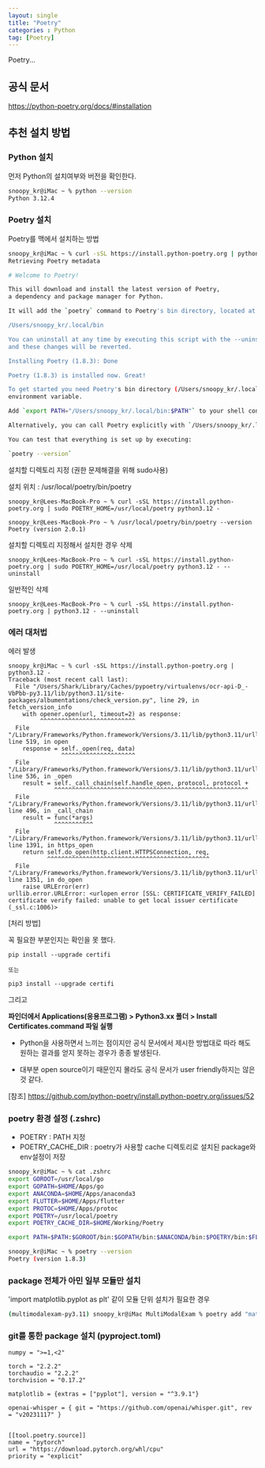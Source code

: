 ```yaml
---
layout: single
title: "Poetry"
categories : Python
tag: [Poetry]
---
```


Poetry...

## 공식 문서

https://python-poetry.org/docs/#installation

## 추천 설치 방법

### Python 설치

먼저 Python의 설치여부와 버전을 확인한다.

```bash
snoopy_kr@iMac ~ % python --version
Python 3.12.4
```
### Poetry 설치

Poetry를 맥에서 설치하는 방법

```bash
snoopy_kr@iMac ~ % curl -sSL https://install.python-poetry.org | python3.12 - 
Retrieving Poetry metadata

# Welcome to Poetry!

This will download and install the latest version of Poetry,
a dependency and package manager for Python.

It will add the `poetry` command to Poetry's bin directory, located at:

/Users/snoopy_kr/.local/bin

You can uninstall at any time by executing this script with the --uninstall option,
and these changes will be reverted.

Installing Poetry (1.8.3): Done

Poetry (1.8.3) is installed now. Great!

To get started you need Poetry's bin directory (/Users/snoopy_kr/.local/bin) in your `PATH`
environment variable.

Add `export PATH="/Users/snoopy_kr/.local/bin:$PATH"` to your shell configuration file.

Alternatively, you can call Poetry explicitly with `/Users/snoopy_kr/.local/bin/poetry`.

You can test that everything is set up by executing:

`poetry --version`
```

설치할 디렉토리 지정 (권한 문제해결을 위해 sudo사용)

설치 위치 : /usr/local/poetry/bin/poetry

```
snoopy_kr@Lees-MacBook-Pro ~ % curl -sSL https://install.python-poetry.org | sudo POETRY_HOME=/usr/local/poetry python3.12 -

snoopy_kr@Lees-MacBook-Pro ~ % /usr/local/poetry/bin/poetry --version 
Poetry (version 2.0.1)

```

설치할 디렉토리 지정해서 설치한 경우 삭제

```
snoopy_kr@Lees-MacBook-Pro ~ % curl -sSL https://install.python-poetry.org | sudo POETRY_HOME=/usr/local/poetry python3.12 - --uninstall
```

일반적인 삭제

```
snoopy_kr@Lees-MacBook-Pro ~ % curl -sSL https://install.python-poetry.org | python3.12 - --uninstall
```

### 에러 대처법

에러 발생

```
snoopy_kr@iMac ~ % curl -sSL https://install.python-poetry.org | python3.12 - 
Traceback (most recent call last):
  File "/Users/Shark/Library/Caches/pypoetry/virtualenvs/ocr-api-D_-VbPbb-py3.11/lib/python3.11/site-packages/albumentations/check_version.py", line 29, in fetch_version_info
    with opener.open(url, timeout=2) as response:
         ^^^^^^^^^^^^^^^^^^^^^^^^^^^
  File "/Library/Frameworks/Python.framework/Versions/3.11/lib/python3.11/urllib/request.py", line 519, in open
    response = self._open(req, data)
               ^^^^^^^^^^^^^^^^^^^^^
  File "/Library/Frameworks/Python.framework/Versions/3.11/lib/python3.11/urllib/request.py", line 536, in _open
    result = self._call_chain(self.handle_open, protocol, protocol +
             ^^^^^^^^^^^^^^^^^^^^^^^^^^^^^^^^^^^^^^^^^^^^^^^^^^^^^^^
  File "/Library/Frameworks/Python.framework/Versions/3.11/lib/python3.11/urllib/request.py", line 496, in _call_chain
    result = func(*args)
             ^^^^^^^^^^^
  File "/Library/Frameworks/Python.framework/Versions/3.11/lib/python3.11/urllib/request.py", line 1391, in https_open
    return self.do_open(http.client.HTTPSConnection, req,
           ^^^^^^^^^^^^^^^^^^^^^^^^^^^^^^^^^^^^^^^^^^^^^^
  File "/Library/Frameworks/Python.framework/Versions/3.11/lib/python3.11/urllib/request.py", line 1351, in do_open
    raise URLError(err)
urllib.error.URLError: <urlopen error [SSL: CERTIFICATE_VERIFY_FAILED] certificate verify failed: unable to get local issuer certificate (_ssl.c:1006)>
```

[처리 방법]

꼭 필요한 부분인지는 확인을 못 했다.

```
pip install --upgrade certifi

또는

pip3 install --upgrade certifi
```

그리고

**파인더에서 Applications(응용프로그램) > Python3.xx 폴더 > Install Certificates.command 파일 실행**



- Python을 사용하면서 느끼는 점이지만 공식 문서에서 제시한 방법대로 따라 해도 원하는 결과를 얻지 못하는 경우가 종종 발생된다.


- 대부분 open source이기 때문인지 몰라도 공식 문서가 user friendly하지는 않은 것 같다.

[참조] https://github.com/python-poetry/install.python-poetry.org/issues/52


### poetry 환경 설정 (.zshrc)

- POETRY : PATH 지정
- POETRY_CACHE_DIR : poetry가 사용할 cache 디렉토리로 설치된 package와 env설정이 저장

```bash
snoopy_kr@iMac ~ % cat .zshrc 
export GOROOT=/usr/local/go
export GOPATH=$HOME/Apps/go
export ANACONDA=$HOME/Apps/anaconda3
export FLUTTER=$HOME/Apps/flutter
export PROTOC=$HOME/Apps/protoc
export POETRY=/usr/local/poetry
export POETRY_CACHE_DIR=$HOME/Working/Poetry

export PATH=$PATH:$GOROOT/bin:$GOPATH/bin:$ANACONDA/bin:$POETRY/bin:$FLUTTER/bin:$PROTOC/bin

snoopy_kr@iMac ~ % poetry --version
Poetry (version 1.8.3)
```

### package 전체가 아민 일부 모듈만 설치

'import matplotlib.pyplot as plt' 같이 모듈 단위 설치가 필요한 경우

```bash
(multimodalexam-py3.11) snoopy_kr@iMac MultiModalExam % poetry add "matplotlib[pyplot]"     
```

### git를 통한 package 설치 (pyproject.toml) 

```
numpy = ">=1,<2"

torch = "2.2.2"
torchaudio = "2.2.2"
torchvision = "0.17.2"

matplotlib = {extras = ["pyplot"], version = "^3.9.1"}

openai-whisper = { git = "https://github.com/openai/whisper.git", rev = "v20231117" }


[[tool.poetry.source]]
name = "pytorch"
url = "https://download.pytorch.org/whl/cpu"
priority = "explicit"
```
